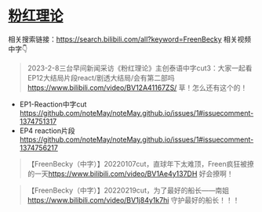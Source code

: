 # [粉红理论](https://github.com/noteMay/blog/issues/1)

相关搜索链接：<https://search.bilibili.com/all?keyword=FreenBecky>
相关视频中字👇

> 2023-2-8三台早间新闻采访《粉红理论》主创泰语中字cut3：大家一起看EP12大结局片段react/剧透大结局/会有第二部吗<https://www.bilibili.com/video/BV12A41167ZS/>
草！怎么还有这个的！

- EP1-Reaction中字cut https://github.com/noteMay/noteMay.github.io/issues/1#issuecomment-1374751317
- EP4 reaction片段 https://github.com/noteMay/noteMay.github.io/issues/1#issuecomment-1374756217

> 【FreenBecky（中字）】20220107cut，直球年下太难顶，Freen疯狂被撩的一天<https://www.bilibili.com/video/BV1Ae4y137DH>
好会撩啊！

> 【FreenBecky（中字）】20220219cut，为了最好的船长——南姐<https://www.bilibili.com/video/BV1j84y1k7hi>
守护最好的船长！！！